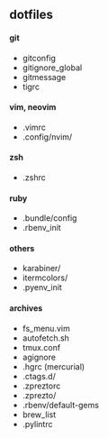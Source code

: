 ## dotfiles

#### git

- gitconfig
- gitignore_global
- gitmessage
- tigrc

#### vim, neovim

- .vimrc
- .config/nvim/

#### zsh

- .zshrc

#### ruby

- .bundle/config
- .rbenv_init

#### others

- karabiner/
- itermcolors/
- .pyenv_init

#### archives

- fs_menu.vim
- autofetch.sh
- tmux.conf
- agignore
- .hgrc (mercurial)
- .ctags.d/
- .zpreztorc
- .zprezto/
- .rbenv/default-gems
- brew_list
- .pylintrc
